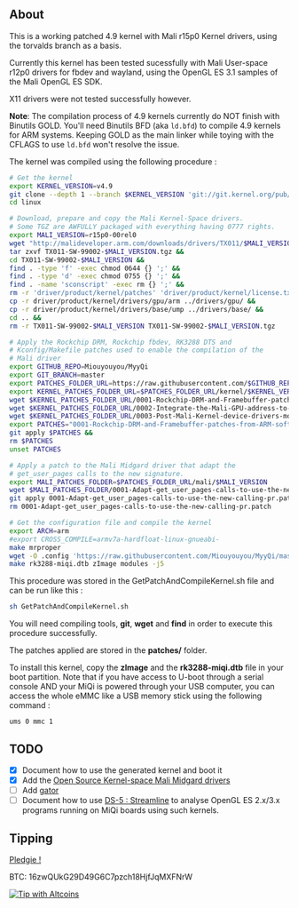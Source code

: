 About
-----

This is a working patched 4.9 kernel with Mali r15p0 Kernel drivers, using the torvalds branch as a basis.

Currently this kernel has been tested sucessfully with Mali User-space r12p0 drivers for fbdev and wayland, using the OpenGL ES 3.1 samples of the Mali OpenGL ES SDK.

X11 drivers were not tested successfully however.

**Note**: The compilation process of 4.9 kernels currently do NOT finish with Binutils GOLD. You'll need Binutils BFD (aka `ld.bfd`) to compile 4.9 kernels for ARM systems. Keeping GOLD as the main linker while toying with the CFLAGS to use `ld.bfd` won't resolve the issue.

The kernel was compiled using the following procedure :
```bash
# Get the kernel
export KERNEL_VERSION=v4.9
git clone --depth 1 --branch $KERNEL_VERSION 'git://git.kernel.org/pub/scm/linux/kernel/git/torvalds/linux.git' &&
cd linux

# Download, prepare and copy the Mali Kernel-Space drivers. 
# Some TGZ are AWFULLY packaged with everything having 0777 rights.
export MALI_VERSION=r15p0-00rel0
wget "http://malideveloper.arm.com/downloads/drivers/TX011/$MALI_VERSION/TX011-SW-99002-$MALI_VERSION.tgz" &&
tar zxvf TX011-SW-99002-$MALI_VERSION.tgz &&
cd TX011-SW-99002-$MALI_VERSION &&
find . -type 'f' -exec chmod 0644 {} ';' &&
find . -type 'd' -exec chmod 0755 {} ';' &&
find . -name 'sconscript' -exec rm {} ';' &&
rm -r 'driver/product/kernel/patches' 'driver/product/kernel/license.txt' &&
cp -r driver/product/kernel/drivers/gpu/arm ../drivers/gpu/ &&
cp -r driver/product/kernel/drivers/base/ump ../drivers/base/ &&
cd .. &&
rm -r TX011-SW-99002-$MALI_VERSION TX011-SW-99002-$MALI_VERSION.tgz

# Apply the Rockchip DRM, Rockchip fbdev, RK3288 DTS and
# Kconfig/Makefile patches used to enable the compilation of the
# Mali driver
export GITHUB_REPO=Miouyouyou/MyyQi
export GIT_BRANCH=master
export PATCHES_FOLDER_URL=https://raw.githubusercontent.com/$GITHUB_REPO/$GIT_BRANCH/patches
export KERNEL_PATCHES_FOLDER_URL=$PATCHES_FOLDER_URL/kernel/$KERNEL_VERSION
wget $KERNEL_PATCHES_FOLDER_URL/0001-Rockchip-DRM-and-Framebuffer-patches-from-ARM-softwa.patch &&
wget $KERNEL_PATCHES_FOLDER_URL/0002-Integrate-the-Mali-GPU-address-to-the-rk3288-and-rk3.patch &&
wget $KERNEL_PATCHES_FOLDER_URL/0003-Post-Mali-Kernel-device-drivers-modifications.patch
export PATCHES="0001-Rockchip-DRM-and-Framebuffer-patches-from-ARM-softwa.patch 0002-Integrate-the-Mali-GPU-address-to-the-rk3288-and-rk3.patch 0003-Post-Mali-Kernel-device-drivers-modifications.patch"
git apply $PATCHES &&
rm $PATCHES
unset PATCHES

# Apply a patch to the Mali Midgard driver that adapt the
# get_user_pages calls to the new signature.
export MALI_PATCHES_FOLDER=$PATCHES_FOLDER_URL/mali/$MALI_VERSION
wget $MALI_PATCHES_FOLDER/0001-Adapt-get_user_pages-calls-to-use-the-new-calling-pr.patch &&
git apply 0001-Adapt-get_user_pages-calls-to-use-the-new-calling-pr.patch &&
rm 0001-Adapt-get_user_pages-calls-to-use-the-new-calling-pr.patch

# Get the configuration file and compile the kernel
export ARCH=arm
#export CROSS_COMPILE=armv7a-hardfloat-linux-gnueabi-
make mrproper
wget -O .config 'https://raw.githubusercontent.com/Miouyouyou/MyyQi/master/boot/config-4.9.0MyyMyy%2B'
make rk3288-miqi.dtb zImage modules -j5
```

This procedure was stored in the GetPatchAndCompileKernel.sh file and can be run like this :
```bash
sh GetPatchAndCompileKernel.sh
```

You will need compiling tools, **git**, **wget** and **find** in order to execute this procedure successfully.

The patches applied are stored in the **patches/** folder.

To install this kernel, copy the **zImage** and the **rk3288-miqi.dtb** file in your boot partition.
Note that if you have access to U-boot through a serial console AND your MiQi is powered through your USB computer, you can access the whole eMMC like a USB memory stick using the following command :
```
ums 0 mmc 1
```

TODO
----

- [x] Document how to use the generated kernel and boot it
- [x] Add the [Open Source Kernel-space Mali Midgard drivers](http://malideveloper.arm.com/resources/drivers/open-source-mali-midgard-gpu-kernel-drivers/)
- [ ] Add [gator](https://github.com/ARM-software/gator)
- [ ] Document how to use [DS-5 : Streamline](https://developer.arm.com/products/software-development-tools/ds-5-development-studio/streamline/overview) to analyse OpenGL ES 2.x/3.x programs running on MiQi boards using such kernels.

Tipping
-------

[Pledgie !](https://pledgie.com/campaigns/32702)

BTC: 16zwQUkG29D49G6C7pzch18HjfJqMXFNrW

[![Tip with Altcoins](https://shapeshift.io/images/shifty/small_light_altcoins.png)](https://shapeshift.io/shifty.html?destination=16zwQUkG29D49G6C7pzch18HjfJqMXFNrW&output=BTC)

